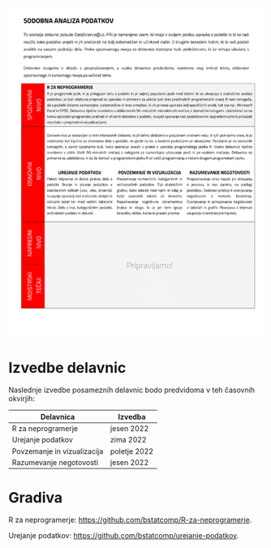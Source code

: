 ![alt text](sodobna-analiza-podatkov.png)

# Izvedbe delavnic
Naslednje izvedbe posameznih delavnic bodo predvidoma v teh časovnih okvirjih:

| Delavnica                   | Izvedba      |
| --------------------------- | ------------ |
| R za neprogramerje          | jesen 2022   |
| Urejanje podatkov           | zima 2022    |
| Povzemanje in vizualizacija | poletje 2022 |
| Razumevanje negotovosti     | jesen 2022   |


# Gradiva

R za neprogramerje: https://github.com/bstatcomp/R-za-neprogramerje.

Urejanje podatkov: https://github.com/bstatcomp/urejanje-podatkov.
